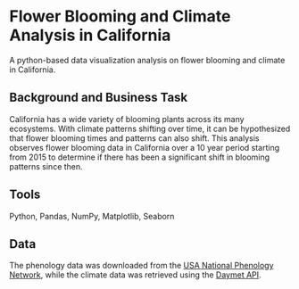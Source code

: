 # Flower Blooming and Climate Analysis in California
A python-based data visualization analysis on flower blooming and climate in California. 

## Background and Business Task
California has a wide variety of blooming plants across its many ecosystems. With climate patterns shifting over time, it can be hypothesized that flower blooming times and patterns can also shift. This analysis observes flower blooming data in California over a 10 year period starting from 2015 to determine if there has been a significant shift in blooming patterns since then. 

## Tools
Python, Pandas, NumPy, Matplotlib, Seaborn

## Data
The phenology data was downloaded from the [USA National Phenology Network](https://www.usanpn.org/), while the climate data was retrieved using the [Daymet API](https://daymet.ornl.gov/). 
